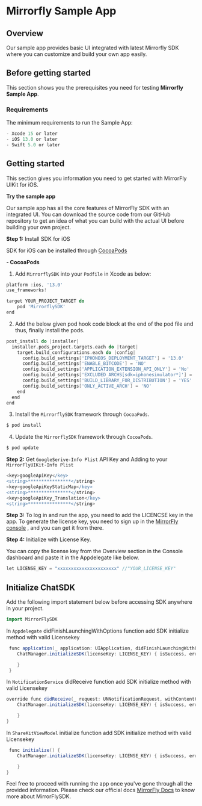 # Mirrorfly Sample App

## Overview
Our sample app provides basic UI integrated with latest Mirrorfly SDK where you can customize and build your own app easily.

## Before getting started

This section shows you the prerequisites you need for testing **Mirrorfly Sample App**.

### Requirements
The minimum requirements to run the Sample App:

```groovy
- Xcode 15 or later
- iOS 13.0 or later
- Swift 5.0 or later
```

## Getting started

This section gives you information you need to get started with MirrorFly UIKit for iOS.

**Try the sample app**

Our sample app has all the core features of MirrorFly SDK with an integrated UI. You can download the source code from our GitHub repository to get an idea of what you can build with the actual UI before building your own project.

**Step 1:** Install SDK for iOS

SDK for iOS can be installed through <a href="https://cocoapods.org/" target="_self">CocoaPods</a>

**- CocoaPods**

1. Add `MirrorflySDK` into your `Podfile` in Xcode as below:

```gradle
platform :ios, '13.0'
use_frameworks!

target YOUR_PROJECT_TARGET do
    pod 'MirrorflySDK'
end
   ```

2. Add the below given pod hook code block at the end of the pod file and thus, finally install the pods.

```gradle
post_install do |installer|
  installer.pods_project.targets.each do |target|
    target.build_configurations.each do |config|
      config.build_settings['IPHONEOS_DEPLOYMENT_TARGET'] = '13.0'
      config.build_settings['ENABLE_BITCODE'] = 'NO'
      config.build_settings['APPLICATION_EXTENSION_API_ONLY'] = 'No'
      config.build_settings['EXCLUDED_ARCHS[sdk=iphonesimulator*]'] = 'arm64'
      config.build_settings['BUILD_LIBRARY_FOR_DISTRIBUTION'] = 'YES'
      config.build_settings['ONLY_ACTIVE_ARCH'] = 'NO'
    end
  end
end

```

3. Install the `MirrorflySDK` framework through `CocoaPods`.
   
```gradle
$ pod install
```
4. Update the `MirrorflySDK` framework through `CocoaPods`.
   
```gradle
$ pod update
```

**Step 2:** Get `GoogleSerive-Info Plist` API Key and Adding to your `MirrorFlyUIKit-Info Plist`
```gradle
<key>googleApiKey</key>
<string>****************</string>
<key>googleApiKeyStaticMap</key>
<string>****************</string>
<key>googleApiKey_Translation</key>
<string>****************</string>
```

**Step 3:** To log in and run the app, you need to add the LICENCSE key in the app. To generate the license key, you need to sign up in the <a href="https://console.mirrorfly.com/" target="_self">MirrorFly console</a> , and you can get it from there.

**Step 4:** Initialize with License Key.

You can copy the license key from the Overview section in the Console dashboard and paste it in the Appdelegate like below.
   ```gradle
let LICENSE_KEY = "xxxxxxxxxxxxxxxxxxxxxx" //"YOUR_LICENSE_KEY"
   ```

## Initialize ChatSDK

Add the following import statement below before accessing SDK anywhere in your project.

```gradle
import MirrorFlySDK
```
In `Appdelegate` didFinishLaunchingWithOptions function add SDK initialize method with valid Licensekey

```gradle
 func application(_ application: UIApplication, didFinishLaunchingWithOptions launchOptions: [UIApplication.LaunchOptionsKey: Any]?) -> Bool {
    ChatManager.initializeSDK(licenseKey: LICENSE_KEY) { isSuccess, error, data in

    }
 }
```

In `NotificationService` didReceive function add SDK initialize method with valid Licensekey

```gradle
override func didReceive(_ request: UNNotificationRequest, withContentHandler contentHandler: @escaping (UNNotificationContent) -> Void) {
    ChatManager.initializeSDK(licenseKey: LICENSE_KEY) { isSuccess, error, data in

    }
}
```
In `ShareKitViewModel` initialize function add SDK initialize method with valid Licensekey

```gradle
 func initialize() {
    ChatManager.initializeSDK(licenseKey: LICENSE_KEY) { isSuccess, error, data in

    }
}
```

Feel free to proceed with running the app once you've gone through all the provided information. Please check our official docs <a href="https://www.mirrorfly.com/docs/" target="_self">MirrorFly Docs</a> to know more about MirrorFlySDK.

